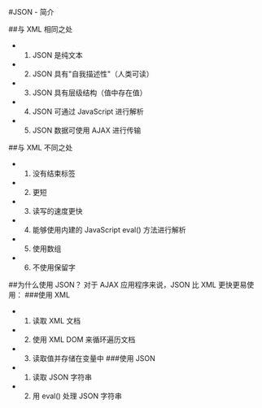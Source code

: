 #JSON - 简介

##与 XML 相同之处
* 1. JSON 是纯文本
* 2. JSON 具有"自我描述性"（人类可读）
* 3. JSON 具有层级结构（值中存在值）
* 4. JSON 可通过 JavaScript 进行解析
* 5. JSON 数据可使用 AJAX 进行传输

##与 XML 不同之处
* 1. 没有结束标签
* 2. 更短
* 3. 读写的速度更快
* 4. 能够使用内建的 JavaScript eval() 方法进行解析
* 5. 使用数组
* 6. 不使用保留字

##为什么使用 JSON？
对于 AJAX 应用程序来说，JSON 比 XML 更快更易使用：
###使用 XML
* 1. 读取 XML 文档
* 2. 使用 XML DOM 来循环遍历文档
* 3. 读取值并存储在变量中
###使用 JSON
* 1. 读取 JSON 字符串
* 2. 用 eval() 处理 JSON 字符串



